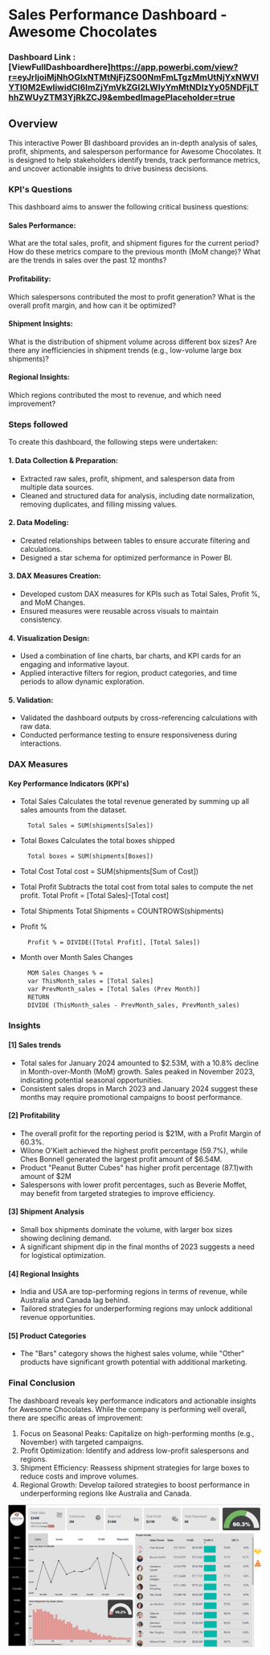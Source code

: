# Sales Performance Dashboard - Awesome Chocolates

### Dashboard Link : [ViewFullDashboardhere]https://app.powerbi.com/view?r=eyJrIjoiMjNhOGIxNTMtNjFjZS00NmFmLTgzMmUtNjYxNWVlYTI0M2EwIiwidCI6ImZjYmVkZGI2LWIyYmMtNDIzYy05NDFjLThhZWUyZTM3YjRkZCJ9&embedImagePlaceholder=true

## Overview

This interactive Power BI dashboard provides an in-depth analysis of sales, profit, shipments, and salesperson performance for Awesome Chocolates. It is designed to help stakeholders identify trends, track performance metrics, and uncover actionable insights to drive business decisions.

### KPI's Questions
This dashboard aims to answer the following critical business questions:

#### Sales Performance:
What are the total sales, profit, and shipment figures for the current period?
How do these metrics compare to the previous month (MoM change)?
What are the trends in sales over the past 12 months?
#### Profitability:
Which salespersons contributed the most to profit generation?
What is the overall profit margin, and how can it be optimized?
#### Shipment Insights:
What is the distribution of shipment volume across different box sizes?
Are there any inefficiencies in shipment trends (e.g., low-volume large box shipments)?
#### Regional Insights:
Which regions contributed the most to revenue, and which need improvement?

### Steps followed 

To create this dashboard, the following steps were undertaken:

#### 1. Data Collection & Preparation:

- Extracted raw sales, profit, shipment, and salesperson data from multiple data sources.
- Cleaned and structured data for analysis, including date normalization, removing duplicates, and filling missing values.
#### 2. Data Modeling:

- Created relationships between tables to ensure accurate filtering and calculations.
- Designed a star schema for optimized performance in Power BI.
#### 3. DAX Measures Creation:

- Developed custom DAX measures for KPIs such as Total Sales, Profit %, and MoM Changes.
- Ensured measures were reusable across visuals to maintain consistency.
#### 4. Visualization Design:

- Used a combination of line charts, bar charts, and KPI cards for an engaging and informative layout.
- Applied interactive filters for region, product categories, and time periods to allow dynamic exploration.
#### 5. Validation:

- Validated the dashboard outputs by cross-referencing calculations with raw data.
- Conducted performance testing to ensure responsiveness during interactions.

### DAX Measures
#### Key Performance Indicators (KPI's)
- Total Sales
Calculates the total revenue generated by summing up all sales amounts from the dataset.

        Total Sales = SUM(shipments[Sales])

- Total Boxes
Calculates the total boxes shipped

        Total boxes = SUM(shipments[Boxes])
- Total Cost
        Total cost = SUM(shipments[Sum of Cost])
- Total Profit
Subtracts the total cost from total sales to compute the net profit.
        Total Profit = [Total Sales]-[Total cost]
- Total Shipments
        Total Shipments = COUNTROWS(shipments)
- Profit %

        Profit % = DIVIDE([Total Profit], [Total Sales])

- Month over Month Sales Changes

        MOM Sales Changes % = 
        var ThisMonth_sales = [Total Sales]
        var PrevMonth_sales = [Total Sales (Prev Month)]
        RETURN
        DIVIDE (ThisMonth_sales - PrevMonth_sales, PrevMonth_sales)

### Insights
#### [1] Sales trends
- Total sales for January 2024 amounted to $2.53M, with a 10.8% decline in Month-over-Month (MoM) growth.
Sales peaked in November 2023, indicating potential seasonal opportunities.
- Consistent sales drops in March 2023 and January 2024 suggest these months may require promotional campaigns to boost performance.
#### [2] Profitability
- The overall profit for the reporting period is $21M, with a Profit Margin of 60.3%.
- Wilone O'Kielt achieved the highest profit percentage (59.7%), while Ches Bonnell generated the largest profit amount of $6.54M.
- Product "Peanut Butter Cubes" has higher profit percentage (87.1)with amount of $2M
- Salespersons with lower profit percentages, such as Beverie Moffet, may benefit from targeted strategies to improve efficiency.
#### [3] Shipment Analysis
- Small box shipments dominate the volume, with larger box sizes showing declining demand.
- A significant shipment dip in the final months of 2023 suggests a need for logistical optimization.
#### [4] Regional Insights
- India and USA are top-performing regions in terms of revenue, while Australia and Canada lag behind.
- Tailored strategies for underperforming regions may unlock additional revenue opportunities.
#### [5] Product Categories
- The "Bars" category shows the highest sales volume, while "Other" products have significant growth potential with additional marketing.

### Final Conclusion
The dashboard reveals key performance indicators and actionable insights for Awesome Chocolates. While the company is performing well overall, there are specific areas of improvement:

1. Focus on Seasonal Peaks: Capitalize on high-performing months (e.g., November) with targeted campaigns.
2. Profit Optimization: Identify and address low-profit salespersons and regions.
3. Shipment Efficiency: Reassess shipment strategies for large boxes to reduce costs and improve volumes.
4. Regional Growth: Develop tailored strategies to boost performance in underperforming regions like Australia and Canada.

![Dashboard Image](https://github.com/Sonali-Kaleshwar/PowerBI-Reports/blob/15b826e00669fbf4d7b849f9b3769d64de367bbe/Screenshot%202025-01-11%20213246.png)
